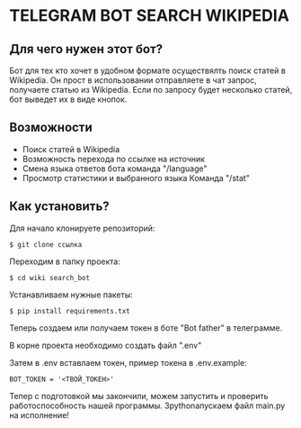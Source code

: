 # TELEGRAM BOT SEARCH WIKIPEDIA

## Для чего нужен этот бот?

Бот для тех кто хочет в удобном формате осуществялть поиск статей в Wikipedia. Он прост в использовании отправляете в чат запрос, получаете статью из Wikipedia. Если по запросу будет несколько статей, бот выведет их в виде кнопок.


## Возможности
 * Поиск статей в Wikipedia
 * Возможность перехода по ссылке на источник
 * Смена языка ответов бота команда "/language"
 * Просмотр статистики и выбранного языка Команда "/stat"
 
## Как установить?
Для начало клонируете репозиторий:

```$ git clone ссылка ```

Переходим в папку проекта: 

```$ cd wiki search_bot ```

Устанавливаем нужные пакеты:

```$ pip install requirements.txt ```

Теперь создаем или получаем токен в боте "Bot father" в телеграмме.

В корне проекта необходимо создать файл ".env" 

Затем в .env вставлаем токен, пример токена в .env.example:

``` BOT_TOKEN = '<ТВОЙ_ТОКЕН>' ```

Тепер с подготовкой мы закончили, можем запустить и проверить работоспособность нашей программы. Зpythonапускаем файл main.py на исполнение!
